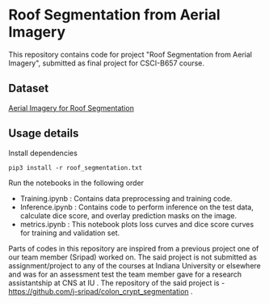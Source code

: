 # Roof Segmentation from Aerial Imagery

This repository contains code for project "Roof Segmentation from Aerial Imagery", submitted as final project for CSCI-B657 course.


## Dataset 
[Aerial Imagery for Roof Segmentation](https://www.airs-dataset.com)

## Usage details

Install dependencies 
```
pip3 install -r roof_segmentation.txt
```

Run the notebooks in the following order

- Training.ipynb : Contains data preprocessing and training code. 
- Inference.ipynb : Contains code to perform inference on the test data, calculate dice score, and overlay prediction masks on the image.
- metrics.ipynb  : This notebook plots loss curves and dice score curves for training and validation set.


Parts of codes in this repository are inspired from a previous project one of our team member (Sripad) worked on. The said project is not submitted as assignment/project to any of the courses at Indiana University or elsewhere and was for an assessment test the team member gave for a research assistantship at CNS at IU . The repository of the said project is - https://github.com/j-sripad/colon_crypt_segmentation .
